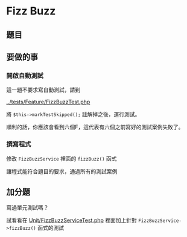 # Fizz Buzz

## 題目

## 要做的事

### 開啟自動測試

這一題不要求寫自動測試，請到

[../tests/Feature/FizzBuzzTest.php](../tests/Feature/FizzBuzzTest.php) 

將 `$this->markTestSkipped();` 註解掉之後，運行測試。

順利的話，你應該會看到六個F，這代表有六個之前寫好的測試案例失敗了。

### 撰寫程式

修改 `FizzBuzzService` 裡面的 `fizzBuzz()` 函式

讓程式能符合題目的要求，通過所有的測試案例

## 加分題

寫過單元測試嗎？

試看看在 [Unit/FizzBuzzServiceTest.php](../tests/Unit/FizzBuzzServiceTest.php) 裡面加上針對 `FizzBuzzService->fizzBuzz()` 函式的測試
